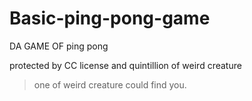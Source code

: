 # Basic-ping-pong-game
DA GAME OF ping pong

protected by CC license and quintillion of weird creature


>one of weird creature could find you.
